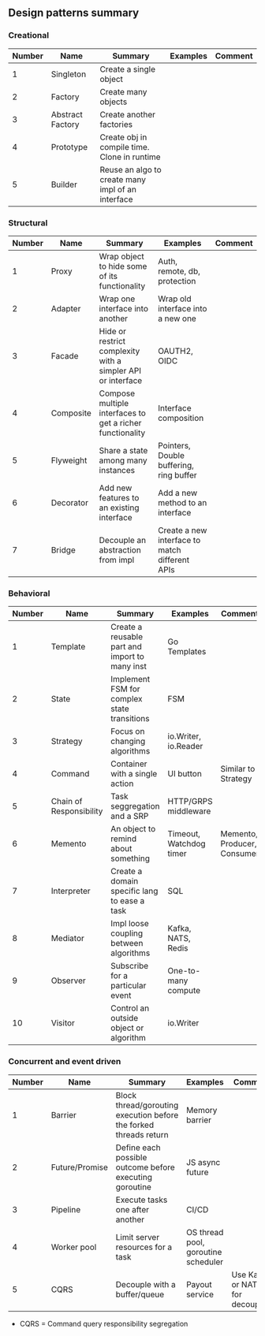 ## Design patterns summary

### Creational

| Number | Name             | Summary                                           | Examples | Comment |
| ------ | ---------------- | ------------------------------------------------- | -------- | ------- |
| 1      | Singleton        | Create a single object                            |          |         |
| 2      | Factory          | Create many objects                               |          |         |
| 3      | Abstract Factory | Create another factories                          |          |         |
| 4      | Prototype        | Create obj in compile time. Clone in runtime      |          |         |
| 5      | Builder          | Reuse an algo to create many impl of an interface |          |         |

### Structural

| Number | Name      | Summary                                                     | Examples                                       | Comment |
| ------ | --------- | ----------------------------------------------------------- | ---------------------------------------------- | ------- |
| 1      | Proxy     | Wrap object to hide some of its functionality               | Auth, remote, db, protection                   |         |
| 2      | Adapter   | Wrap one interface into another                             | Wrap old interface into a new one              |         |
| 3      | Facade    | Hide or restrict complexity with a simpler API or interface | OAUTH2, OIDC                                   |         |
| 4      | Composite | Compose multiple interfaces to get a richer functionality   | Interface composition                          |         |
| 5      | Flyweight | Share a state among many instances                          | Pointers, Double buffering, ring buffer        |         |
| 6      | Decorator | Add new features to an existing interface                   | Add a new method to an interface               |         |
| 7      | Bridge    | Decouple an abstraction from impl                           | Create a new interface to match different APIs |         |

### Behavioral

| Number | Name                    | Summary                                        | Examples                | Comment                     |
| ------ | ----------------------- | ---------------------------------------------- | ----------------------- | --------------------------- |
| 1      | Template                | Create a reusable part and import to many inst | Go Templates            |                             |
| 2      | State                   | Implement FSM for complex state transitions    | FSM                     |                             |
| 3      | Strategy                | Focus on changing algorithms                   | io.Writer, io.Reader    |                             |
| 4      | Command                 | Container with a single action                 | UI button               | Similar to Strategy         |
| 5      | Chain of Responsibility | Task seggregation and a SRP                    | HTTP/GRPS middleware    |                             |
| 6      | Memento                 | An object to remind about something            | Timeout, Watchdog timer | Memento, Producer, Consumer |
| 7      | Interpreter             | Create a domain specific lang to ease a task   | SQL                     |                             |
| 8      | Mediator                | Impl loose coupling between algorithms         | Kafka, NATS, Redis      |                             |
| 9      | Observer                | Subscribe for a particular event               | One-to-many compute     |                             |
| 10     | Visitor                 | Control an outside object or algorithm         | io.Writer               |                             |

### Concurrent and event driven

| Number | Name           | Summary                                                           | Examples                            | Comment                          |
| ------ | -------------- | ----------------------------------------------------------------- | ----------------------------------- | -------------------------------- |
| 1      | Barrier        | Block thread/gorouting execution before the forked threads return | Memory barrier                      |                                  |
| 2      | Future/Promise | Define each possible outcome before executing goroutine           | JS async future                     |                                  |
| 3      | Pipeline       | Execute tasks one after another                                   | CI/CD                               |                                  |
| 4      | Worker pool    | Limit server resources for a task                                 | OS thread pool, goroutine scheduler |                                  |
| 5      | CQRS           | Decouple with a buffer/queue                                      | Payout service                      | Use Kafka or NATS for decoupling |

- CQRS = Command query responsibility segregation
